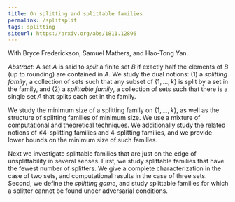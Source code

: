 ```yaml
---
title: On splitting and splittable families
permalink: /splitsplit
tags: splitting
siteurl: https://arxiv.org/abs/1811.12896
---
```


With Bryce Frederickson, Samuel Mathers, and Hao-Tong Yan.<!--more-->

*Abstract*: A set $A$ is said to *split* a finite set $B$ if exactly half the elements of $B$ (up to rounding) are contained in $A$. We study the dual notions: (1) a *splitting family*, a collection of sets such that any subset of $\{1,\ldots,k\}$ is split by a set in the family, and (2) a *splittable family*, a collection of sets such that there is a single set $A$ that splits each set in the family.
  
We study the minimum size of a splitting family on $\{1,\ldots,k\}$, as well as the structure of splitting families of minimum size. We use a mixture of computational and theoretical techniques. We additionally study the related notions of $\mathord{\leq}4$-splitting families and $4$-splitting families, and we provide lower bounds on the minimum size of such families.
  
Next we investigate splittable families that are just on the edge of unsplittability in several senses. First, we study splittable families that have the fewest number of splitters. We give a complete characterization in the case of two sets, and computational results in the case of three sets. Second, we define the *splitting game*, and study splittable families for which a splitter cannot be found under adversarial conditions.